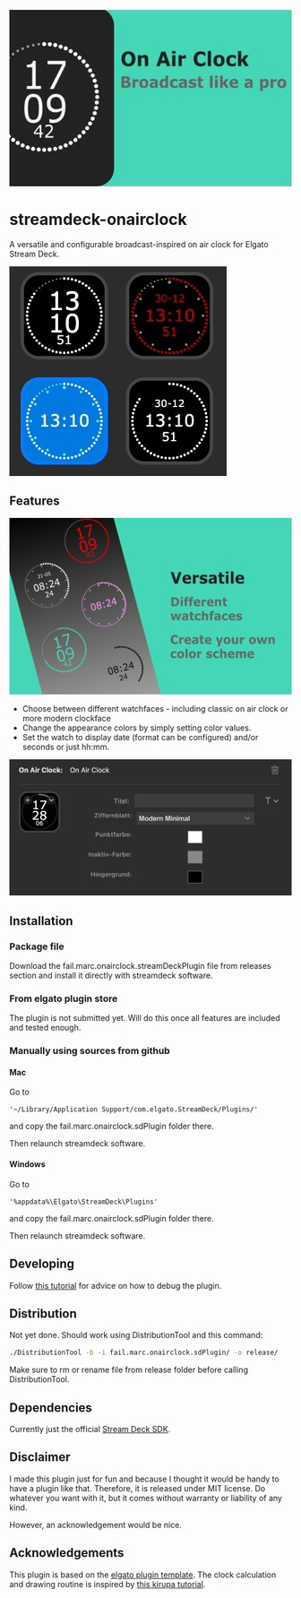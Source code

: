 ![GH_Banner](fail.marc.onairclock.sdPlugin/previews/1-preview.png)

# streamdeck-onairclock

A versatile and configurable broadcast-inspired on air clock for Elgato Stream Deck.

![moving_preview](preview.gif)

## Features

![Features](fail.marc.onairclock.sdPlugin/previews/2-preview.png)

* Choose between different watchfaces - including classic on air clock or more modern clockface
* Change the appearance colors by simply setting color values. 
* Set the watch to display date (format can be configured) and/or seconds or just hh:mm.

![PI](pi.png)

## Installation

### Package file

Download the fail.marc.onairclock.streamDeckPlugin file from releases section and install it directly with streamdeck software.

### From elgato plugin store

The plugin is not submitted yet. Will do this once all features are included and tested enough.

### Manually using sources from github

#### Mac

Go to 

    '~/Library/Application Support/com.elgato.StreamDeck/Plugins/'

and copy the fail.marc.onairclock.sdPlugin folder there.

Then relaunch streamdeck software.

#### Windows 

Go to

    '%appdata%\Elgato\StreamDeck\Plugins'

and copy the fail.marc.onairclock.sdPlugin folder there.

Then relaunch streamdeck software.

## Developing

Follow [this tutorial](https://developer.elgato.com/documentation/stream-deck/sdk/create-your-own-plugin/) for advice on how to debug the plugin.

## Distribution

Not yet done. Should work using DistributionTool and this command:

```sh
./DistributionTool -b -i fail.marc.onairclock.sdPlugin/ -o release/
```

Make sure to rm or rename file from release folder before calling DistributionTool.

## Dependencies

Currently just the official [Stream Deck SDK](https://developer.elgato.com/documentation/stream-deck/sdk/overview/).

## Disclaimer

I made this plugin just for fun and because I thought it would be handy to have a plugin like that. Therefore, it is released under MIT license. Do whatever you want with it, but it comes without warranty or liability of any kind.

However, an acknowledgement would be nice.

## Acknowledgements

This plugin is based on the [elgato plugin template](https://github.com/elgatosf/streamdeck-plugintemplate).
The clock calculation and drawing routine is inspired by [this kirupa tutorial](https://www.kirupa.com/html5/create_an_analog_clock_using_the_canvas.htm).
